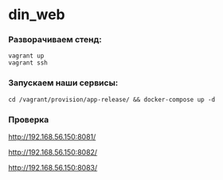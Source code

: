 # din_web

### Разворачиваем стенд:
`vagrant up` \
`vagrant ssh`

### Запускаем наши сервисы:
`cd /vagrant/provision/app-release/ && docker-compose up -d`

### Проверка
http://192.168.56.150:8081/

http://192.168.56.150:8082/

http://192.168.56.150:8083/
